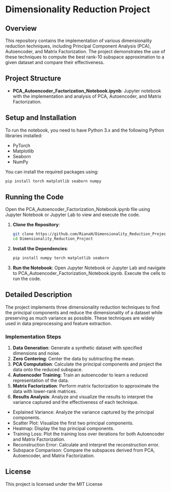 # Dimensionality Reduction Project

## Overview

This repository contains the implementation of various dimensionality reduction techniques, including Principal Component Analysis (PCA), Autoencoder, and Matrix Factorization. The project demonstrates the use of these techniques to compute the best rank-10 subspace approximation to a given dataset and compare their effectiveness.

## Project Structure

- **PCA_Autoencoder_Factorization_Notebook.ipynb**: Jupyter notebook with the implementation and analysis of PCA, Autoencoder, and Matrix Factorization.

## Setup and Installation

To run the notebook, you need to have Python 3.x and the following Python libraries installed:
- PyTorch
- Matplotlib
- Seaborn
- NumPy

You can install the required packages using:
```bash
pip install torch matplotlib seaborn numpy
```

## Running the Code

Open the PCA_Autoencoder_Factorization_Notebook.ipynb file using Jupyter Notebook or Jupyter Lab to view and execute the code.

1. **Clone the Repository**:
    ```bash
    git clone https://github.com/RianaH/Dimensionality_Reduction_Project.git
    cd Dimensionality_Reduction_Project
    ```

2. **Install the Dependencies**:
    ```bash
    pip install numpy torch matplotlib seaborn
    ```

3. **Run the Notebook**:
    Open Jupyter Notebook or Jupyter Lab and navigate to PCA_Autoencoder_Factorization_Notebook.ipynb. Execute the cells to run the code.

## Detailed Description

The project implements three dimensionality reduction techniques to find the principal components and reduce the dimensionality of a dataset while preserving as much variance as possible. These techniques are widely used in data preprocessing and feature extraction.

### Implementation Steps
1. **Data Generation**: Generate a synthetic dataset with specified dimensions and noise.
2. **Zero Centering**: Center the data by subtracting the mean.
3. **PCA Computation**: Calculate the principal components and project the data onto the reduced subspace.
4. **Autoencoder Training**: Train an autoencoder to learn a reduced representation of the data.
5. **Matrix Factorization**: Perform matrix factorization to approximate the data with lower-rank matrices.
6. **Results Analysis**: Analyze and visualize the results to interpret the variance captured and the effectiveness of each technique.
- Explained Variance: Analyze the variance captured by the principal components.
- Scatter Plot: Visualize the first two principal components.
- Heatmap: Display the top principal components.
- Training Loss: Plot the training loss over iterations for both Autoencoder and Matrix Factorization.
- Reconstruction Error: Calculate and interpret the reconstruction error.
- Subspace Comparison: Compare the subspaces derived from PCA, Autoencoder, and Matrix Factorization.

## License

This project is licensed under the MIT License
